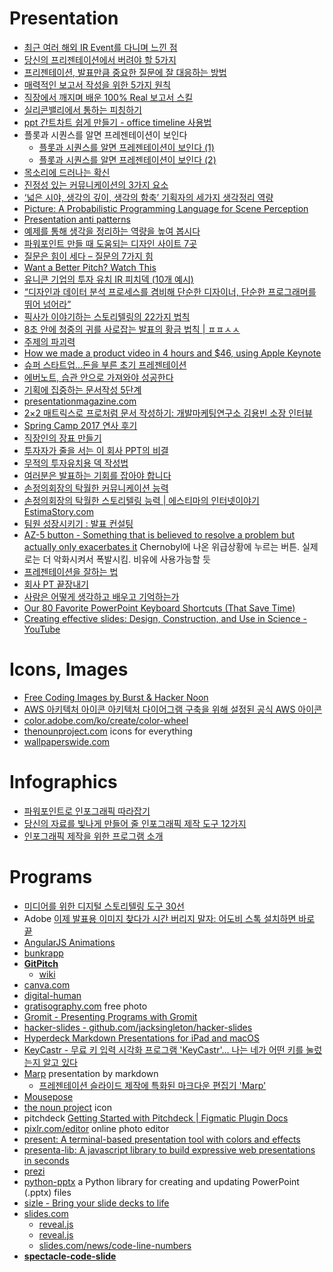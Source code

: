 Presentation
============
* [최근 여러 해외 IR Event를 다니며 느낀 점](http://www.venturesquare.net/562850)
* [당신의 프리젠테이션에서 버려야 할 5가지](http://ppss.kr/archives/35732)
* [프리젠테이션, 발표만큼 중요한 질문에 잘 대응하는 방법](http://ppss.kr/archives/36551)
* [매력적인 보고서 작성을 위한 5가지 원칙](http://ppss.kr/archives/37247)
* [직장에서 깨지며 배운 100% Real 보고서 스킬](https://brunch.co.kr/@lovewant/49)
* [실리콘밸리에서 통하는 피칭하기](http://www.venturesquare.net/578109)
* [ppt 간트차트 쉽게 만들기 - office timeline 사용법](http://blog.naver.com/chowin21/220326053200)
* 플롯과 시퀀스를 알면 프레젠테이션이 보인다
  * [플롯과 시퀀스를 알면 프레젠테이션이 보인다 (1)](http://ppss.kr/archives/42701)
  * [플롯과 시퀀스를 알면 프레젠테이션이 보인다 (2)](http://ppss.kr/archives/38185)
* [목소리에 드러나는 확신](http://newspeppermint.com/2015/05/13/m-confidence/)
* [진정성 있는 커뮤니케이션의 3가지 요소](http://ppss.kr/archives/19940)
* [‘넓은 시야, 생각의 깊이, 생각의 함축’ 기획자의 세가지 생각정리 역량](http://platum.kr/archives/16111)
* [Picture: A Probabilistic Programming Language for Scene Perception](http://www.cv-foundation.org/openaccess/content_cvpr_2015/papers/Kulkarni_Picture_A_Probabilistic_2015_CVPR_paper.pdf)
* [Presentation anti patterns](http://www.troyhunt.com/2015/06/speaker-style-bingo-10-presentation.html)
* [예제를 통해 생각을 정리하는 역량을 높여 봅시다](http://ppss.kr/archives/33568)
* [파워포인트 만들 때 도움되는 디자인 사이트 7곳](http://ppss.kr/archives/37434)
* [질문은 힘이 세다 – 질문의 7가지 힘](http://ppss.kr/archives/48428)
* [Want a Better Pitch? Watch This](https://medium.com/firm-narrative/want-a-better-pitch-watch-this-328b95c2fd0b)
* [유니콘 기업의 투자 유치 IR 피치덱 (10개 예시)](https://yeonlab.com/pitchdeck/)
* [“디자인과 데이터 분석 프로세스를 겸비해 단순한 디자이너, 단순한 프로그래머를 뛰어 넘어라”](http://www.venturesquare.net/595001)
* [픽사가 이야기하는 스토리텔링의 22가지 법칙](http://ppss.kr/archives/55271)
* [8초 안에 청중의 귀를 사로잡는 발표의 황금 법칙 | ㅍㅍㅅㅅ](https://ppss.kr/archives/217177)
* [주제의 파괴력](http://ppss.kr/archives/56624)
* [How we made a product video in 4 hours and $46, using Apple Keynote](http://blog.weld.io/post/130468091870/how-we-made-a-product-video-in-keynote)
* [슈퍼 스타트업…돈을 부른 초기 프레젠테이션](http://techholic.co.kr/archives/41033)
* [에버노트, 습관 안으로 가져와야 성공한다](http://ppss.kr/archives/59152)
* [기획에 집중하는 문서작성 5단계](http://ppss.kr/archives/59150)
* [presentationmagazine.com](https://www.presentationmagazine.com/)
* [2×2 매트릭스로 프로처럼 문서 작성하기: 개발마케팅연구소 김용빈 소장 인터뷰](http://1boon.daum.net/ppss/5907148f6a8e510001e299fc)
* [Spring Camp 2017 연사 후기](http://blog.woniper.net/344)
* [직장인의 장표 만들기](https://brunch.co.kr/@hyungsukkim/70)
* [투자자가 줄을 서는 이 회사 PPT의 비결](http://naver.me/xzk4DqIC)
* [무적의 투자유치용 덱 작성법](http://bridge.500startups.co.kr/%EB%AC%B4%EC%A0%81%EC%9D%98-%ED%88%AC%EC%9E%90%EC%9C%A0%EC%B9%98%EC%9A%A9-%EB%8D%B1-%EC%9E%91%EC%84%B1%EB%B2%95/)
* [여러분은 발표하는 기회를 잡아야 합니다](http://aerosky.tistory.com/entry/%EC%97%AC%EB%9F%AC%EB%B6%84%EC%9D%80-%EB%B0%9C%ED%91%9C%ED%95%98%EB%8A%94-%EA%B8%B0%ED%9A%8C%EB%A5%BC-%EC%9E%A1%EC%95%84%EC%95%BC-%ED%95%A9%EB%8B%88%EB%8B%A4)
* [손정의회장의 탁월한 커뮤니케이션 능력](https://estimastory.com/2019/08/15/sonsvf2/)
* [손정의회장의 탁월한 스토리텔링 능력 | 에스티마의 인터넷이야기 EstimaStory.com](https://estimastory.com/2021/05/15/softbank2021/)
* [팀원 성장시키기 : 발표 컨설팅](https://zzsza.github.io/diary/2019/10/20/helping-presentation/)
* [AZ-5 button - Something that is believed to resolve a problem but actually only exacerbates it](https://www.urbandictionary.com/define.php?term=AZ-5%20button) Chernobyl에 나온 위급상황에 누르는 버튼. 실제로는 더 악화시켜서 폭발시킴. 비유에 사용가능할 듯
* [프레젠테이션을 잘하는 법](https://ppss.kr/archives/207368)
* [회사 PT 끝장내기](https://www.andrewahn.co/product/prepping-exec-presenation/)
* [사람은 어떻게 생각하고 배우고 기억하는가](https://jhrogue.blogspot.com/2020/06/blog-post.html)
* [Our 80 Favorite PowerPoint Keyboard Shortcuts (That Save Time)](https://nutsandboltsspeedtraining.com/powerpoint-tutorials/80-favorite-powerpoint-keyboard-shortcuts/)
* [Creating effective slides: Design, Construction, and Use in Science - YouTube](https://www.youtube.com/watch?v=meBXuTIPJQk)

# Icons, Images
* [Free Coding Images by Burst & Hacker Noon](https://hackernoon.com/coding-images-cc6e6d68661e)
* [AWS 아키텍처 아이콘 아키텍처 다이어그램 구축을 위해 설정된 공식 AWS 아이콘](https://aws.amazon.com/ko/architecture/icons/)
* [color.adobe.com/ko/create/color-wheel](https://color.adobe.com/ko/create/color-wheel/)
* [thenounproject.com](http://thenounproject.com/) icons for everything
* [wallpaperswide.com](http://wallpaperswide.com/)

# Infographics
* [파워포인트로 인포그래픽 따라잡기](http://ppss.kr/archives/39000)
* [당신의 자료를 빛나게 만들어 줄 인포그래픽 제작 도구 12가지](http://trendw.kr/design/201405/12427.t1m)
* [인포그래픽 제작을 위한 프로그램 소개](http://snsrp.com/18)

# Programs
* [미디어를 위한 디지털 스토리텔링 도구 30선](http://www.bloter.net/archives/262776)
* Adobe [이제 발표용 이미지 찾다가 시간 버리지 말자: 어도비 스톡 설치하면 바로 끝](https://ppss.kr/archives/216439)
* [AngularJS Animations](http://www.yearofmoo.com/animation-presentation/#/)
* [bunkrapp](http://bunkrapp.com/)
* [**GitPitch**](https://gitpitch.com/)
  * [wiki](https://github.com/gitpitch/gitpitch/wiki)
* [canva.com](https://www.canva.com)
* [digital-human](https://github.com/hunkim/digital-human)
* [gratisography.com](https://gratisography.com/) free photo
* [Gromit - Presenting Programs with Gromit](http://www.home.unix-ag.org/simon/gromit/)
* [hacker-slides - github.com/jacksingleton/hacker-slides](https://github.com/jacksingleton/hacker-slides)
* [Hyperdeck Markdown Presentations for iPad and macOS](https://hyperdeck.io/)
* [KeyCastr - 무료 키 입력 시각화 프로그램 'KeyCastr'... 나는 네가 어떤 키를 눌렀는지 알고 있다](http://macnews.tistory.com/2552)
* [Marp](https://yhatt.github.io/marp/) presentation by markdown
  * [프레젠테이션 슬라이드 제작에 특화된 마크다운 편집기 'Marp'](http://macnews.tistory.com/4658)
* [Mousepose](http://bedreams.tistory.com/46)
* [the noun project](https://thenounproject.com/) icon
* pitchdeck [Getting Started with Pitchdeck | Figmatic Plugin Docs](https://docs.figmatic.com/pitchdeck)
* [pixlr.com/editor](https://pixlr.com/editor/) online photo editor
* [present: A terminal-based presentation tool with colors and effects](https://github.com/vinayak-mehta/present)
* [presenta-lib: A javascript library to build expressive web presentations in seconds](https://github.com/presenta-software/presenta-lib)
* [prezi](https://prezi.com/)
* [python-pptx](http://python-pptx.readthedocs.io) a Python library for creating and updating PowerPoint (.pptx) files
* [sizle - Bring your slide decks to life](https://sizle.io/)
* [slides.com](http://slides.com/)
  * [reveal.js](http://lab.hakim.se/reveal-js/)
  * [reveal.js](https://github.com/hakimel/reveal.js)
  * [slides.com/news/code-line-numbers](https://slides.com/news/code-line-numbers/)
* [**spectacle-code-slide**](https://github.com/thejameskyle/spectacle-code-slide)
